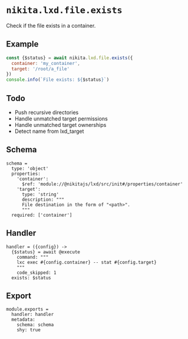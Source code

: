 
# `nikita.lxd.file.exists`

Check if the file exists in a container.

## Example

```js
const {$status} = await nikita.lxd.file.exists({
  container: 'my_container',
  target: '/root/a_file'
})
console.info(`File exists: ${$status}`)
```

## Todo

* Push recursive directories
* Handle unmatched target permissions
* Handle unmatched target ownerships
* Detect name from lxd_target

## Schema

    schema =
      type: 'object'
      properties:
        'container':
          $ref: 'module://@nikitajs/lxd/src/init#/properties/container'
        'target':
          type: 'string'
          description: """
          File destination in the form of "<path>".
          """
      required: ['container']

## Handler

    handler = ({config}) ->
      {$status} = await @execute
        command: """
        lxc exec #{config.container} -- stat #{config.target}
        """
        code_skipped: 1
      exists: $status

## Export

    module.exports =
      handler: handler
      metadata:
        schema: schema
        shy: true
